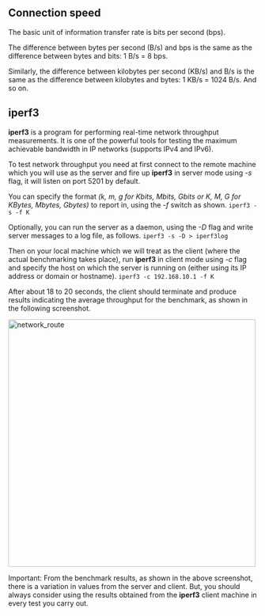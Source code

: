 ## Connection speed

The basic unit of information transfer rate is bits per second (bps).

The difference between bytes per second (B/s) and bps is the same as the difference between bytes and bits: 1 B/s = 8 bps.

Similarly, the difference between kilobytes per second (KB/s) and B/s is the same as the difference between kilobytes and bytes: 1 KB/s = 1024 B/s. And so on.

## **iperf3**

**iperf3** is a program for performing real-time network throughput measurements.
It is one of the powerful tools for testing the maximum achievable bandwidth in IP networks (supports IPv4 and IPv6).

To test network throughput you need at first connect to the remote machine which you will use as the server and fire up **iperf3** in server mode using *-s* flag, it will listen on port 5201 by default.

You can specify the format *(k, m, g for Kbits, Mbits, Gbits or K, M, G for KBytes, Mbytes, Gbytes)* to report in, using the *-f* switch as shown.
```iperf3 -s -f K```

Optionally, you can run the server as a daemon, using the *-D* flag and write server messages to a log file, as follows.
```iperf3 -s -D > iperf3log```

Then on your local machine which we will treat as the client (where the actual benchmarking takes place),
run **iperf3** in client mode using *-c* flag and specify the host on which the server is running on (either using its IP address or domain or hostname).
```iperf3 -c 192.168.10.1 -f K```

After about 18 to 20 seconds, the client should terminate and produce results indicating the average throughput for the benchmark, as shown in the following screenshot.

<img src="../misc/images/iperf.png" alt="network_route" width="500"/>

Important: From the benchmark results, as shown in the above screenshot, there is a variation in values from the server and client.
But, you should always consider using the results obtained from the **iperf3** client machine in every test you carry out.
